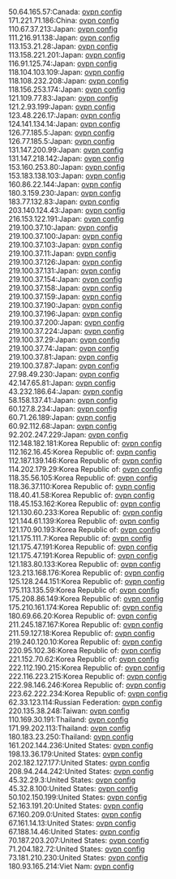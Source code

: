 50.64.165.57:Canada: [ovpn config](vpn/50_64_165_57.ovpn)  
171.221.71.186:China: [ovpn config](vpn/171_221_71_186.ovpn)  
110.67.37.213:Japan: [ovpn config](vpn/110_67_37_213.ovpn)  
111.216.91.138:Japan: [ovpn config](vpn/111_216_91_138.ovpn)  
113.153.21.28:Japan: [ovpn config](vpn/113_153_21_28.ovpn)  
113.158.221.201:Japan: [ovpn config](vpn/113_158_221_201.ovpn)  
116.91.125.74:Japan: [ovpn config](vpn/116_91_125_74.ovpn)  
118.104.103.109:Japan: [ovpn config](vpn/118_104_103_109.ovpn)  
118.108.232.208:Japan: [ovpn config](vpn/118_108_232_208.ovpn)  
118.156.253.174:Japan: [ovpn config](vpn/118_156_253_174.ovpn)  
121.109.77.83:Japan: [ovpn config](vpn/121_109_77_83.ovpn)  
121.2.93.199:Japan: [ovpn config](vpn/121_2_93_199.ovpn)  
123.48.226.17:Japan: [ovpn config](vpn/123_48_226_17.ovpn)  
124.141.134.14:Japan: [ovpn config](vpn/124_141_134_14.ovpn)  
126.77.185.5:Japan: [ovpn config](vpn/126_77_185_5.ovpn)  
126.77.185.5:Japan: [ovpn config](vpn/126_77_185_5.ovpn)  
131.147.200.99:Japan: [ovpn config](vpn/131_147_200_99.ovpn)  
131.147.218.142:Japan: [ovpn config](vpn/131_147_218_142.ovpn)  
153.160.253.80:Japan: [ovpn config](vpn/153_160_253_80.ovpn)  
153.183.138.103:Japan: [ovpn config](vpn/153_183_138_103.ovpn)  
160.86.22.144:Japan: [ovpn config](vpn/160_86_22_144.ovpn)  
180.3.159.230:Japan: [ovpn config](vpn/180_3_159_230.ovpn)  
183.77.132.83:Japan: [ovpn config](vpn/183_77_132_83.ovpn)  
203.140.124.43:Japan: [ovpn config](vpn/203_140_124_43.ovpn)  
216.153.122.191:Japan: [ovpn config](vpn/216_153_122_191.ovpn)  
219.100.37.10:Japan: [ovpn config](vpn/219_100_37_10.ovpn)  
219.100.37.100:Japan: [ovpn config](vpn/219_100_37_100.ovpn)  
219.100.37.103:Japan: [ovpn config](vpn/219_100_37_103.ovpn)  
219.100.37.11:Japan: [ovpn config](vpn/219_100_37_11.ovpn)  
219.100.37.126:Japan: [ovpn config](vpn/219_100_37_126.ovpn)  
219.100.37.131:Japan: [ovpn config](vpn/219_100_37_131.ovpn)  
219.100.37.154:Japan: [ovpn config](vpn/219_100_37_154.ovpn)  
219.100.37.158:Japan: [ovpn config](vpn/219_100_37_158.ovpn)  
219.100.37.159:Japan: [ovpn config](vpn/219_100_37_159.ovpn)  
219.100.37.190:Japan: [ovpn config](vpn/219_100_37_190.ovpn)  
219.100.37.196:Japan: [ovpn config](vpn/219_100_37_196.ovpn)  
219.100.37.200:Japan: [ovpn config](vpn/219_100_37_200.ovpn)  
219.100.37.224:Japan: [ovpn config](vpn/219_100_37_224.ovpn)  
219.100.37.29:Japan: [ovpn config](vpn/219_100_37_29.ovpn)  
219.100.37.74:Japan: [ovpn config](vpn/219_100_37_74.ovpn)  
219.100.37.81:Japan: [ovpn config](vpn/219_100_37_81.ovpn)  
219.100.37.87:Japan: [ovpn config](vpn/219_100_37_87.ovpn)  
27.98.49.230:Japan: [ovpn config](vpn/27_98_49_230.ovpn)  
42.147.65.81:Japan: [ovpn config](vpn/42_147_65_81.ovpn)  
43.232.186.64:Japan: [ovpn config](vpn/43_232_186_64.ovpn)  
58.158.137.41:Japan: [ovpn config](vpn/58_158_137_41.ovpn)  
60.127.8.234:Japan: [ovpn config](vpn/60_127_8_234.ovpn)  
60.71.26.189:Japan: [ovpn config](vpn/60_71_26_189.ovpn)  
60.92.112.68:Japan: [ovpn config](vpn/60_92_112_68.ovpn)  
92.202.247.229:Japan: [ovpn config](vpn/92_202_247_229.ovpn)  
112.148.182.181:Korea Republic of: [ovpn config](vpn/112_148_182_181.ovpn)  
112.162.16.45:Korea Republic of: [ovpn config](vpn/112_162_16_45.ovpn)  
112.187.139.146:Korea Republic of: [ovpn config](vpn/112_187_139_146.ovpn)  
114.202.179.29:Korea Republic of: [ovpn config](vpn/114_202_179_29.ovpn)  
118.35.56.105:Korea Republic of: [ovpn config](vpn/118_35_56_105.ovpn)  
118.36.37.110:Korea Republic of: [ovpn config](vpn/118_36_37_110.ovpn)  
118.40.41.58:Korea Republic of: [ovpn config](vpn/118_40_41_58.ovpn)  
118.45.153.162:Korea Republic of: [ovpn config](vpn/118_45_153_162.ovpn)  
121.130.60.233:Korea Republic of: [ovpn config](vpn/121_130_60_233.ovpn)  
121.144.61.139:Korea Republic of: [ovpn config](vpn/121_144_61_139.ovpn)  
121.170.90.193:Korea Republic of: [ovpn config](vpn/121_170_90_193.ovpn)  
121.175.111.7:Korea Republic of: [ovpn config](vpn/121_175_111_7.ovpn)  
121.175.47.191:Korea Republic of: [ovpn config](vpn/121_175_47_191.ovpn)  
121.175.47.191:Korea Republic of: [ovpn config](vpn/121_175_47_191.ovpn)  
121.183.80.133:Korea Republic of: [ovpn config](vpn/121_183_80_133.ovpn)  
123.213.168.176:Korea Republic of: [ovpn config](vpn/123_213_168_176.ovpn)  
125.128.244.151:Korea Republic of: [ovpn config](vpn/125_128_244_151.ovpn)  
175.113.135.59:Korea Republic of: [ovpn config](vpn/175_113_135_59.ovpn)  
175.208.86.149:Korea Republic of: [ovpn config](vpn/175_208_86_149.ovpn)  
175.210.161.174:Korea Republic of: [ovpn config](vpn/175_210_161_174.ovpn)  
180.69.66.20:Korea Republic of: [ovpn config](vpn/180_69_66_20.ovpn)  
211.245.187.167:Korea Republic of: [ovpn config](vpn/211_245_187_167.ovpn)  
211.59.127.18:Korea Republic of: [ovpn config](vpn/211_59_127_18.ovpn)  
219.240.120.10:Korea Republic of: [ovpn config](vpn/219_240_120_10.ovpn)  
220.95.102.36:Korea Republic of: [ovpn config](vpn/220_95_102_36.ovpn)  
221.152.70.62:Korea Republic of: [ovpn config](vpn/221_152_70_62.ovpn)  
222.112.190.215:Korea Republic of: [ovpn config](vpn/222_112_190_215.ovpn)  
222.116.223.215:Korea Republic of: [ovpn config](vpn/222_116_223_215.ovpn)  
222.98.146.246:Korea Republic of: [ovpn config](vpn/222_98_146_246.ovpn)  
223.62.222.234:Korea Republic of: [ovpn config](vpn/223_62_222_234.ovpn)  
62.33.123.114:Russian Federation: [ovpn config](vpn/62_33_123_114.ovpn)  
220.135.38.248:Taiwan: [ovpn config](vpn/220_135_38_248.ovpn)  
110.169.30.191:Thailand: [ovpn config](vpn/110_169_30_191.ovpn)  
171.99.202.113:Thailand: [ovpn config](vpn/171_99_202_113.ovpn)  
180.183.23.250:Thailand: [ovpn config](vpn/180_183_23_250.ovpn)  
161.202.144.236:United States: [ovpn config](vpn/161_202_144_236.ovpn)  
198.13.36.179:United States: [ovpn config](vpn/198_13_36_179.ovpn)  
202.182.127.177:United States: [ovpn config](vpn/202_182_127_177.ovpn)  
208.94.244.242:United States: [ovpn config](vpn/208_94_244_242.ovpn)  
45.32.29.3:United States: [ovpn config](vpn/45_32_29_3.ovpn)  
45.32.8.100:United States: [ovpn config](vpn/45_32_8_100.ovpn)  
50.102.150.199:United States: [ovpn config](vpn/50_102_150_199.ovpn)  
52.163.191.20:United States: [ovpn config](vpn/52_163_191_20.ovpn)  
67.160.209.0:United States: [ovpn config](vpn/67_160_209_0.ovpn)  
67.161.14.13:United States: [ovpn config](vpn/67_161_14_13.ovpn)  
67.188.14.46:United States: [ovpn config](vpn/67_188_14_46.ovpn)  
70.187.203.207:United States: [ovpn config](vpn/70_187_203_207.ovpn)  
71.204.182.72:United States: [ovpn config](vpn/71_204_182_72.ovpn)  
73.181.210.230:United States: [ovpn config](vpn/73_181_210_230.ovpn)  
180.93.165.214:Viet Nam: [ovpn config](vpn/180_93_165_214.ovpn)  
